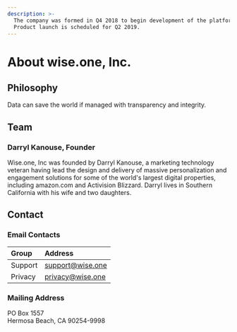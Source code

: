 ```yaml
---
description: >-
  The company was formed in Q4 2018 to begin development of the platform.
  Product launch is scheduled for Q2 2019.
---
```


# About wise.one, Inc.

## Philosophy

Data can save the world if managed with transparency and integrity.

## Team

### Darryl Kanouse, Founder

Wise.one, Inc was founded by Darryl Kanouse, a marketing technology veteran having lead the design and delivery of massive personalization and engagement solutions for some of the world's largest digital properties, including amazon.com and Activision Blizzard. Darryl lives in Southern California with his wife and two daughters.

## Contact

### Email Contacts

| Group | Address |
| :--- | :--- |
| Support | support@wise.one |
| Privacy | privacy@wise.one |

### Mailing Address

PO Box 1557  
Hermosa Beach, CA 90254-9998



